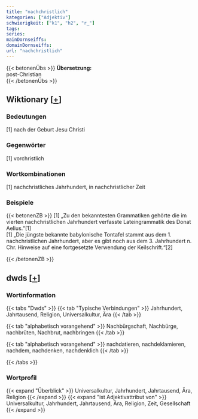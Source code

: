 ```yaml
---
title: "nachchristlich"
kategorien: ["Adjektiv"]
schwierigkeit: ["k1", "h2", "r_"]
tags:
series:
mainDornseiffs:
domainDornseiffs:
url: "nachchristlich"
---
```


{{< betonenÜbs >}}
**Übersetzung:**  
post-Christian  
{{< /betonenÜbs >}}

## Wiktionary [[+](https://de.wiktionary.org/wiki/nachchristlich)]

### Bedeutungen
[1] nach der Geburt Jesu Christi  

### Gegenwörter
[1] vorchristlich  

### Wortkombinationen
[1] nachchristliches Jahrhundert, in nachchristlicher Zeit  

### Beispiele
{{< betonenZB >}}
[1] „Zu den bekanntesten Grammatiken gehörte die im vierten nachchristlichen Jahrhundert verfasste Lateingrammatik des Donat Aelius.“[1]  
[1] „Die jüngste bekannte babylonische Tontafel stammt aus dem 1. nachchristlichen Jahrhundert, aber es gibt noch aus dem 3. Jahrhundert n. Chr. Hinweise auf eine fortgesetzte Verwendung der Keilschrift.“[2]  

{{< /betonenZB >}}


## dwds [[+](https://www.dwds.de/wb/nachchristlich)]

### Wortinformation
{{< tabs "Dwds" >}}
{{< tab "Typische Verbindungen" >}}
Jahrhundert, Jahrtausend, Religion, Universalkultur, Ära
{{< /tab >}}

{{< tab "alphabetisch vorangehend" >}}
Nachbürgschaft, Nachbürge, nachbrüten, Nachbrut, nachbringen
{{< /tab >}}

{{< tab "alphabetisch vorangehend" >}}
nachdatieren, nachdeklamieren, nachdem, nachdenken, nachdenklich
{{< /tab >}}

{{< /tabs >}}

### Wortprofil
{{< expand "Überblick" >}} Universalkultur, Jahrhundert, Jahrtausend, Ära, Religion {{< /expand >}}
{{< expand "ist Adjektivattribut von" >}} Universalkultur, Jahrhundert, Jahrtausend, Ära, Religion, Zeit, Gesellschaft {{< /expand >}}

